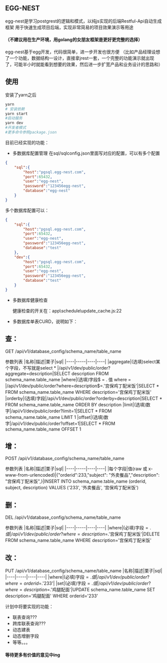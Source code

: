 ## EGG-NEST

egg-nest是学习postgrest的逻辑和模式，以纯js实现的后端Restful-Api自动生成框架 用于快速生成项目后端，实现非常简易的项目效果演示等用途

#### （不建议用在生产环境，用golang的女朋友框架是更好更完整的选择）

egg-nest基于egg开发，代码很简单，进一步开发也很方便
（比如产品经理设想了一个功能，数据结构一设计，直接拿jrest一套，一个完整的功能演示就出现了，可能半小时就能看到想要的效果，然后进一步扩宽产品和业务设计的思路和）

## 使用
安装了yarn之后
```bash
yarn
# 安装依赖
yarn start
#启动服务
yarn dev
#开发者模式
#更多命令参照package.json
```

目前已经实现的功能：
+ 多数据库配置管理
    在sql/sqlconfig.json里面写对应的配置，可以有多个配置
```json
{
    "sql":{
        "host":"pgsql.egg-nest.com",
        "port":65432,
        "user":"egg-nest",
        "password":"123456egg-nest",
        "database":"egg-nest"
    }
}
```

多个数据库配置可以：
```json
{
    "sql":{
        "host":"pgsql.egg-nest.com",
        "port":65432,
        "user":"egg-nest",
        "password":"123456egg-nest",
        "database":"test"
    },
    "dev":{
        "host":"pgsql.egg-nest.com",
        "port":65432,
        "user":"egg-nest",
        "password":"123456egg-nest",
        "database":"test"
    }
}
```

+ 多数据库健康检查

    健康检查的开关在：app\schedule\update_cache.js:22 

+ 多数据库单表CURD，说明如下：


## 查：

GET /api/v1/database_config/schema_name/table_name

参数列表
|名称|描述|栗子|sql|
|----|-----|----|----|
|aggregate|(选填)select某个字段，不写就是select * |/api/v1/dev/public/order?aggregate=description|SELECT description FROM schema_name.table_name
|where|(选填)字段$ = . 值 where = |/api/v1/dev/public/order?where=description$=.'宫保鸡丁配⽶饭'|SELECT * FROM schema_name.table_name WHERE description='宫保鸡丁配⽶饭'
|orderby|(选填)字段|/api/v1/dev/public/order?orderby=description|SELECT * FROM schema_name.table_name ORDER BY description
|limit|(选填)数字|/api/v1/dev/public/order?limit=1|SELECT * FROM schema_name.table_name LIMIT 1
|offset|(选填)数字|/api/v1/dev/public/order?offset=1|SELECT * FROM schema_name.table_name OFFSET 1


## 增：

POST /api/v1/database_config/schema_name/table_name

参数列表
|名称|描述|栗子|sql|
|----|-----|----|----|
|每个字段|值(raw 或 x-www-from-urlencoded)|{"orderid":233,"subject": "外卖餐品","description": "宫保鸡丁配⽶饭",}|INSERT INTO schema_name.table_name (orderid, subject, description) VALUES ('233', '外卖餐品', '宫保鸡丁配⽶饭')

## 删：
DEL /api/v1/database_config/schema_name/table_name

参数列表
|名称|描述|栗子|sql|
|----|-----|----|----|
|where|(必填)字段$=.值|/api/v1/dev/public/order?where=description$=.'宫保鸡丁配⽶饭'|DELETE FROM schema_name.table_name WHERE description='宫保鸡丁配⽶饭'



## 改：
PUT /api/v1/database_config/schema_name/table_name
|名称|描述|栗子|sql|
|----|-----|----|----|
|where|(必填)字段$=.值|/api/v1/dev/public/order?where=orderid$=.'233'|
|set|(必填)字段$=.值|/api/v1/dev/public/order?where=description$=.'鸡腿配面'|UPDATE schema_name.table_name SET description='鸡腿配面' WHERE orderid='233'



计划中将要实现的功能：
+ 联表查询???
+ 跨库联表查询???
+ 动态建表
+ 动态增删字段
+ 等等。。。
#### 等待更多有价值的意见中ing
